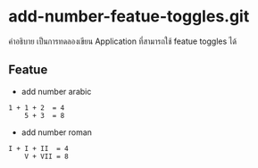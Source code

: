# add-number-featue-toggles.git
คำอธิบาย
เป็นการทดลองเขียน Application ที่สามารถใช้ featue toggles ได้

## Featue
- add number arabic
```
1 + 1 + 2  = 4
    5 + 3  = 8
```

- add number roman
```
I + I + II  = 4
    V + VII = 8
